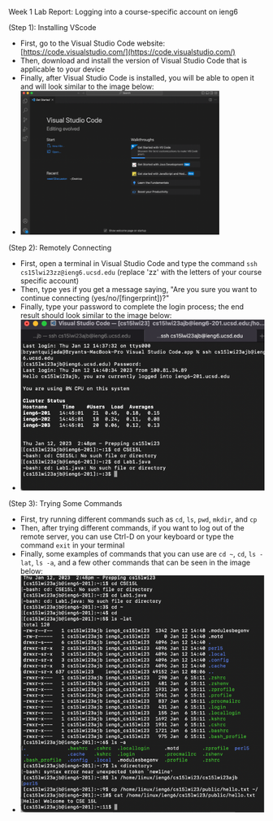 Week 1 Lab Report: Logging into a course-specific account on ieng6




(Step 1): Installing VScode 

  * First, go to the Visual Studio Code website: [https://code.visualstudio.com/](https://code.visualstudio.com/)
  * Then, download and install the version of Visual Studio Code that is applicable to your device 
  * Finally, after Visual Studio Code is installed, you will be able to open it and will look similar to the image below:
  * ![Image](Installing_VScode_Screenshot.png)


(Step 2): Remotely Connecting

  * First, open a terminal in Visual Studio Code and type the command `ssh cs15lwi23zz@ieng6.ucsd.edu` (replace 'zz' with the letters of your course specific account)
  * Then, type yes if you get a message saying, "Are you sure you want to continue connecting (yes/no/[fingerprint])?"
  * Finally, type your password to complete the login process; the end result should look similar to the image below:
  * ![Image](Remotely_Connecting_Screenshot.png)
 

(Step 3): Trying Some Commands

  * First, try running different commands such as `cd`, `ls`, `pwd`, `mkdir`, and `cp`
  * Then, after trying different commands, if you want to log out of the remote server, you can use Ctrl-D on your keyboard or type the command `exit` in your terminal
  * Finally, some examples of commands that you can use are `cd ~`, `cd`, `ls -lat`, `ls -a`, and a few other commands that can be seen in the image below:
  * ![Image](Trying_Some_Commands_Screenshot.png)

